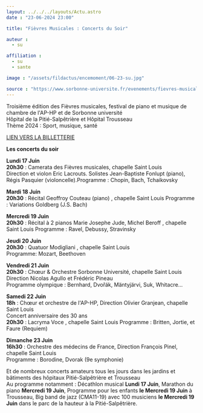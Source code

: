 ```yaml
---
layout: ../../../layouts/Actu.astro
date : "23-06-2024 23:00"

title: "Fièvres Musicales : Concerts du Soir"

auteur :
  - su

affiliation :
  - su
  - sante

image : "/assets/fildactus/encemoment/06-23-su.jpg"

source : "https://www.sorbonne-universite.fr/evenements/fievres-musicales-2024-concerts-du-soir"
---
```


Troisième édition des Fièvres musicales, festival de piano et musique de chambre de l'AP-HP et de Sorbonne université  
Hôpital de la Pitié-Salpêtrière et Hôpital Trousseau  
Thème 2024 : Sport, musique, santé

[LIEN VERS LA BILLETTERIE](https://www.billetweb.fr/fievres-musicales-2024-festival-de-piano-et-musique-de-chambre-de-la-pitie-salpetriere)

__Les concerts du soir__

__Lundi 17 Juin__  
__20h30__ :  Camerata des Fièvres musicales, chapelle Saint Louis  
Direction et violon Eric Lacrouts. Solistes Jean-Baptiste Fonlupt (piano), Régis Pasquier (violoncelle).Programme : Chopin, Bach, Tchaikovsky

__Mardi 18 Juin__  
__20h30__ :  Récital Geoffroy Couteau (piano) , chapelle Saint Louis
Programme : Variations Goldberg (J.S. Bach)

__Mercredi 19 Juin__  
__20h30__ : Récital à 2 pianos Marie Josephe Jude, Michel Beroff , chapelle Saint Louis
Programme : Ravel, Debussy, Stravinsky

__Jeudi 20 Juin__  
__20h30__ :  Quatuor Modigliani , chapelle Saint Louis  
Programme:  Mozart, Beethoven

__Vendredi 21 Juin__  
__20h30__ :  Chœur & Orchestre Sorbonne Université, chapelle Saint Louis  
Direction Nicolas Agullo et Frédéric Pineau  
Programme olympique :  Bernhard, Dvořák, Mäntyjärvi, Suk, Whitacre…

__Samedi 22 Juin__  
__18h__ :  Chœur et orchestre de l'AP-HP, Direction Olivier Granjean, chapelle Saint Louis  
Concert anniversaire des 30 ans  
__20h30__ :  Lacryma Voce , chapelle Saint Louis
Programme :  Britten, Jortie, et Faure (Requiem)

__Dimanche 23 Juin__  
__16h30__ : Orchestre des médecins de France, Direction François Pinel, chapelle Saint Louis  
Programme : Borodine, Dvorak (9e symphonie)

Et de nombreux concerts amateurs tous les jours dans les jardins et bâtiments des hôpitaux Pitié-Salpêtrière et Trousseau  
Au programme notamment : Décathlon musical __Lundi 17 Juin__, Marathon du piano __Mercredi 19 Juin__, Programme pour les enfants __le Mercredi 19 Juin__ à Trousseau, Big band de jazz (CMA11-19) avec 100 musiciens __le Mercredi 19 Juin__ dans le parc de la hauteur à la Pitié-Salpêtrière.


